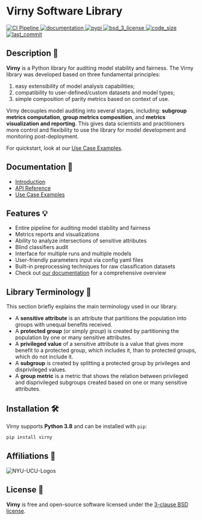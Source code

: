 # Virny Software Library

<p align="left">
  <!-- Tests -->
  <a href="https://github.com/DataResponsibly/Virny/actions/workflows/ci.yml">
    <img src="https://github.com/DataResponsibly/Virny/actions/workflows/ci.yml/badge.svg" alt="CI Pipeline">
  </a>
  <!-- Documentation -->
  <a href="https://dataresponsibly.github.io/Virny/">
    <img src="https://img.shields.io/website?label=docs&style=flat-square&url=https%3A%2F%2Friverml.xyz%2F" alt="documentation">
  </a>
  <!-- PyPI -->
  <a href="https://pypi.org/project/virny">
    <img src="https://img.shields.io/pypi/v/river.svg?label=release&color=blue&style=flat-square" alt="pypi">
  </a>
  <!-- License -->
  <a href="https://opensource.org/licenses/BSD-3-Clause">
    <img src="https://img.shields.io/badge/License-BSD%203--Clause-blue.svg?style=flat-square" alt="bsd_3_license">
  </a>
  <!-- Code Size -->
  <a href="">
    <img src="https://img.shields.io/github/languages/code-size/DataResponsibly/Virny.svg" alt="code_size">
  </a>
  <!-- Last Commit -->
  <a href="">
    <img src="https://img.shields.io/github/last-commit/DataResponsibly/Virny.svg" alt="last_commit">
  </a>
</p>


## Description 📜

**Virny** is a Python library for auditing model stability and fairness. The Virny library was
developed based on three fundamental principles: 

1) easy extensibility of model analysis capabilities;
2) compatibility to user-defined/custom datasets and model types;
3) simple composition of parity metrics based on context of use.

Virny decouples model auditing into several stages, including: **subgroup metrics computation**, **group metrics composition**,
and **metrics visualization and reporting**. This gives data scientists and practitioners more control and flexibility 
to use the library for model development and monitoring post-deployment.

For quickstart, look at our [Use Case Examples](https://dataresponsibly.github.io/Virny/examples/Multiple_Runs_Interface_Use_Case/).


## Documentation 📒

* [Introduction](https://dataresponsibly.github.io/Virny/)
* [API Reference](https://dataresponsibly.github.io/Virny/api/overview/)
* [Use Case Examples](https://dataresponsibly.github.io/Virny/examples/Multiple_Runs_Interface_Use_Case/)


## Features 💡

* Entire pipeline for auditing model stability and fairness
* Metrics reports and visualizations
* Ability to analyze intersections of sensitive attributes
* Blind classifiers audit
* Interface for multiple runs and multiple models
* User-friendly parameters input via config yaml files
* Built-in preprocessing techniques for raw classification datasets
* Check out [our documentation](https://dataresponsibly.github.io/Virny/) for a comprehensive overview


## Library Terminology 📖

This section briefly explains the main terminology used in our library.

* A **sensitive attribute** is an attribute that partitions the population into groups with unequal benefits received.
* A **protected group** (or simply _group_) is created by partitioning the population by one or many sensitive attributes.
* A **privileged value** of a sensitive attribute is a value that gives more benefit to a protected group, which includes it, than to protected groups, which do not include it.
* A **subgroup** is created by splitting a protected group by privileges and disprivileged values.
* A **group metric** is a metric that shows the relation between privileged and disprivileged subgroups created based on one or many sensitive attributes.


## Installation 🛠

Virny supports **Python 3.8** and can be installed with `pip`:

```bash
pip install virny
```


## Affiliations 🤗

![NYU-UCU-Logos](https://user-images.githubusercontent.com/42843889/216840888-071bf184-f0e3-4a3e-94dc-c0d1c7784143.png)


## License 📝

**Virny** is free and open-source software licensed under the [3-clause BSD license](https://github.com/DataResponsibly/Virny/blob/main/LICENSE).

